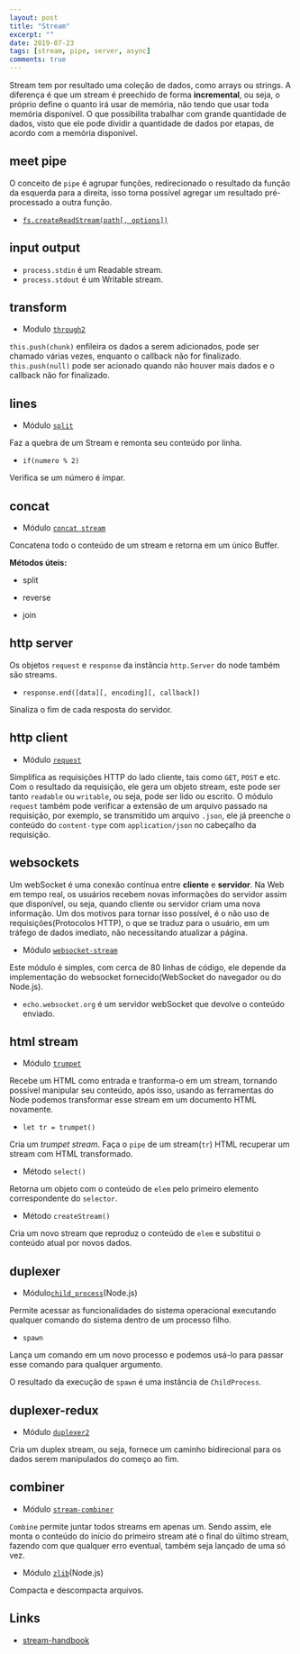 ```yaml
---
layout: post
title: "Stream"
excerpt: ""
date: 2019-07-23
tags: [stream, pipe, server, async]
comments: true
---
```


Stream tem por resultado uma coleção de dados, como arrays ou strings. 
A diferença é que um stream é preechido de forma **incremental**, 
ou seja, o próprio define o quanto irá usar 
de memória, não tendo que usar toda memória disponível.
O que possibilita trabalhar com grande quantidade de dados,
visto que ele pode dividir a quantidade de dados por etapas, 
de acordo com a memória disponível.

## meet pipe 

O conceito de `pipe` é agrupar funções, redirecionado o 
resultado da função da esquerda para a direita, isso 
torna possível agregar um resultado pré-processado a
outra função.

- [`fs.createReadStream(path[, options])`](https://github.com/Rondinelly/nodeschool-howto/blob/master/node/basic/comments.md#fscreatereadstreampath-options)

## input output

- `process.stdin` é um Readable stream. 
- `process.stdout` é um Writable stream.

## transform

- Modulo [`through2`](https://www.npmjs.com/package/through2)

 `this.push(chunk)` enfileira os dados a serem adicionados, 
 pode ser chamado várias vezes, enquanto o callback não for finalizado.
 `this.push(null)` pode ser acionado quando não houver mais 
 dados e o callback não for finalizado.
 
 ## lines
 
 - Módulo [`split`](https://www.npmjs.com/package/split)
 
Faz a quebra de um Stream e remonta seu conteúdo por linha.

- `if(numero % 2)`

Verifica se um número é ímpar.

## concat 

- Módulo [`concat stream`](https://www.npmjs.com/package/concat-stream)

Concatena todo o conteúdo de um stream e retorna em um único Buffer.

**Métodos úteis:**

- split

- reverse

- join

## http server

Os objetos `request` e `response` da instância `http.Server` do node 
também são streams.

- `response.end([data][, encoding][, callback])`

Sinaliza o fim de cada resposta do servidor.

## http client

- Módulo [`request`](https://www.npmjs.com/package/request)

Simplifica as requisições HTTP do lado cliente, tais como 
`GET`, `POST` e etc. Com o resultado da requisição, ele gera 
um objeto stream, este pode ser tanto `readable` ou `writable`, 
ou seja, pode ser lido ou escrito. O módulo `request` também pode
verificar a extensão de um arquivo passado na requisição, por exemplo,
se transmitido um arquivo `.json`, ele já preenche o conteúdo do
`content-type` com `application/json` no cabeçalho da requisição.

## websockets

Um webSocket é uma conexão contínua entre **cliente** e **servidor**. 
Na Web em tempo real, os usuários recebem novas informações do 
servidor assim que disponível, ou seja, quando cliente ou servidor 
criam uma nova informação. Um dos motivos para tornar isso possível, 
é o não uso de requisições(Protocolos HTTP), o que se traduz 
para o usuário, em um tráfego de dados imediato, não necessitando 
atualizar a página. 

- Módulo [`websocket-stream`](https://www.npmjs.com/package/websocket-stream)

Este módulo é simples, com cerca de 80 linhas de código, ele depende da 
implementação do websocket fornecido(WebSocket do navegador ou do Node.js).

- `echo.websocket.org` é um servidor webSocket que devolve o conteúdo enviado.

## html stream 

- Módulo [`trumpet`](https://www.npmjs.com/package/trumpet)

Recebe um HTML como entrada e tranforma-o em um stream, tornando possível
manipular seu conteúdo, após isso, usando as ferramentas do Node podemos 
transformar esse stream em um documento HTML novamente.

- `let tr = trumpet()`

Cria um _trumpet stream_. Faça o `pipe` de um stream(`tr`) HTML 
recuperar um stream com HTML transformado.

- Método `select()`

Retorna um objeto com o conteúdo de `elem` pelo primeiro elemento 
correspondente do `selector`.

- Método `createStream()`

Cria um novo stream que reproduz o conteúdo de `elem` e substitui 
o conteúdo atual por novos dados.

## duplexer

- Módulo[`child_process`](https://nodejs.org/api/child_process.html)(Node.js)

Permite acessar as funcionalidades do sistema operacional 
executando qualquer comando do sistema dentro de um processo filho.

- `spawn`

Lança um comando em um novo processo e podemos usá-lo para passar 
esse comando para qualquer argumento.

O resultado da execução de `spawn` é uma instância de `ChildProcess`.

## duplexer-redux

- Módulo [`duplexer2`](https://www.npmjs.com/package/duplexer2)

Cria um duplex stream, ou seja, fornece um caminho bidirecional para 
os dados serem manipulados do começo ao fim.

## combiner

- Módulo [`stream-combiner`](https://www.npmjs.com/package/stream-combiner)

`Combine` permite juntar todos streams em apenas um. Sendo assim,
ele monta o conteúdo do início do primeiro stream até o final do 
último stream, fazendo com que qualquer erro eventual, também seja 
lançado de uma só vez.

- Módulo [`zlib`](https://nodejs.org/dist/latest/docs/api/zlib.html#zlib_zlib)(Node.js)

Compacta e descompacta arquivos.
 
## Links

- [stream-handbook](https://github.com/substack/stream-handbook)
